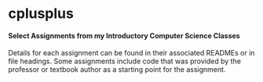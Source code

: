 # cplusplus
#### Select Assignments from my Introductory Computer Science Classes

Details for each assignment can be found in their associated READMEs or in file headings. Some assignments include code that was provided by the professor or textbook author as a starting point for the assignment.
